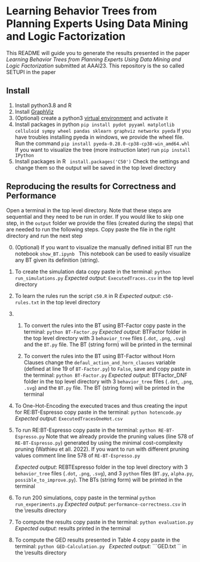 # Learning Behavior Trees from Planning Experts Using Data Mining and Logic Factorization

This README will guide you to generate the results presented in the paper _Learning Behavior Trees from Planning Experts Using Data Mining and Logic Factorization_ submitted at AAAI23. This repository is the so called SETUPI in the paper
## Install
1. Install python3.8 and R
2. Install [GraphViz](https://graphviz.org/download/) 
3. (Optional) create a  python3 [virtual environment](https://docs.python.org/3/library/venv.html) and activate it
4. Install packages in python
      ```pip install pydot pyyaml matplotlib celluloid sympy wheel pandas sklearn graphviz networkx pyeda```
      If you have troubles installing pyeda in windows, we provide the wheel file. Run the command
      ```pip install pyeda-0.28.0-cp38-cp38-win_amd64.whl```
      If you want to visualize the tree (more instruction later) run 
      ```pip install IPython ```
5. Install packages in R
      ``` install.packages('C50')```
      Check the settings and change them so the output will be saved in the top level directory

## Reproducing the results for Correctness and Performance

Open a terminal in the top level directory. Note that these steps are sequential and they need to be run in order. If you would like to skip one step, in the ```output``` folder we provide the files (created during the steps) that are needed to run the following steps. Copy paste the file in the right directory and run the next step

0. (Optional) If you want to visualize the manually defined initial BT run the notebook ```show_BT.ipynb ```
This notebook can be used to easily visualize any BT given its definition (string).

1. To create the simulation data copy paste in the terminal:
      ```python run_simulations.py```
_Expected output_: ```ExecutedTraces.csv``` in the top level directory

2. To learn the rules run the script ```c50.R``` in R
_Expected output_: ```c50-rules.txt``` in the top level directory

3. 1. To convert the rules into the BT using BT-Factor copy paste in the terminal:
      ```python BT-Factor.py```
_Expected output_: BTFactor folder in the top level directory with 3 ```behavior_tree``` files (```.dot```, ```.png```, ```.svg```) and the ```BT.py``` file. The BT (string form) will be printed in the terminal

   2. To convert the rules into the BT using BT-Factor without Horn Clauses change the ```defaul_action_and_horn_clauses``` variable (defined at line 19 of ```BT-Factor.py```) to ```False```, save and copy paste in the terminal: 
      ```python BT-Factor.py```
   _Expected output_: BTFactor_DNF folder in the top level directory with 3 ```behavior_tree``` files (```.dot```, ```.png```, ```.svg```) and the ```BT.py``` file. The BT (string form) will be printed in the terminal

4. To One-Hot-Encoding the executed traces and thus creating the input for RE:BT-Espresso copy paste in the terminal:
      ```python hotencode.py ```
_Expected output_: ```ExecutedTracesOneHot.csv ```

5. To run RE:BT-Espresso copy paste in the terminal:
      ```python RE-BT-Espresso.py```
  Note that we already provide the pruning values (line 578 of ```RE-BT-Espresso.py```) generated by using the minimal cost-complexity pruning (Wathieu et all. 2022). If you want to run with different pruning values comment line line 578 of ```RE-BT-Espresso.py```

      _Expected output_: REBTEspresso folder in the top level directory with 3 ```behavior_tree``` files (```.dot```, ```.png```, ```.svg```), and 3 ```python``` files (```BT.py```, ```alpha.py```, ```possible_to_improve.py```). The BTs (string form) will be printed in the terminal

6. To run 200 simulations, copy paste in the terminal
      ```python run_experiments.py```
_Expected output:_ ```performance-correctness.csv``` in the \results directory

7. To compute the results copy paste in the terminal:
      ```python evaluation.py ```
_Expected output_: results printed in the terminal

8. To compute the GED results presented in Table 4 copy paste in the terminal:
      ```python GED-Calculation.py ```
_Expected output_: ```GED.txt `` in the \results directory
